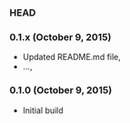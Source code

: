 ### HEAD

### 0.1.x (October 9, 2015)

  * Updated README.md file,
  * ...,


### 0.1.0 (October 9, 2015)

* Initial build
